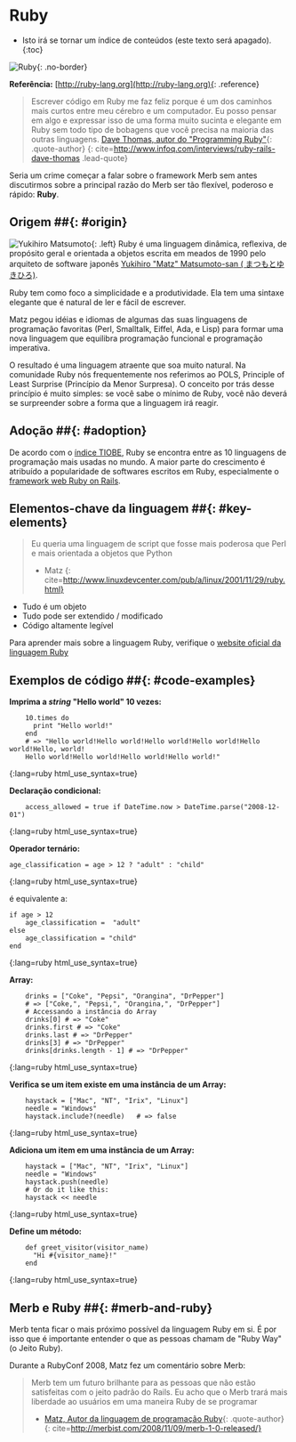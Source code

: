 # Ruby

* Isto irá se tornar um índice de conteúdos (este texto será apagado).
{:toc}

![Ruby](/images/ruby-header.gif){: .no-border}

**Referência:** [http://ruby-lang.org](http://ruby-lang.org){: .reference}

> Escrever código em Ruby me faz feliz porque é um dos caminhos mais curtos entre meu cérebro e um computador. Eu posso pensar em algo e expressar isso de uma forma muito sucinta e elegante em Ruby sem todo tipo de bobagens que você precisa na maioria das outras linguagens.
> [Dave Thomas, autor do "Programming Ruby"](http://pragdave.pragprog.com/){: .quote-author}
{: cite=http://www.infoq.com/interviews/ruby-rails-dave-thomas .lead-quote}

Seria um crime começar a falar sobre o framework Merb sem antes discutirmos sobre a principal razão do Merb ser tão flexível, poderoso e rápido: **Ruby**.

## Origem ##{: #origin}
![Yukihiro Matsumoto](/images/Yukihiro_Matsumoto.jpg){: .left}
Ruby é uma linguagem dinâmica, reflexiva, de propósito geral e orientada a objetos escrita em meados de 1990 pelo arquiteto de software japonês [Yukihiro "Matz" Matsumoto-san ( まつもとゆきひろ)](http://en.wikipedia.org/wiki/Yukihiro_Matsumoto).

Ruby tem como foco a simplicidade e a produtividade. Ela tem uma sintaxe elegante que é natural de ler e fácil de escrever.

Matz pegou idéias e idiomas de algumas das suas linguagens de programação favoritas (Perl, Smalltalk, Eiffel, Ada, e Lisp) para formar uma nova linguagem que equilibra programação funcional e programação imperativa.

O resultado é uma linguagem atraente que soa muito natural. Na comunidade Ruby nós frequentemente nos referimos ao POLS, Principle of Least Surprise (Princípio da Menor Surpresa). O conceito por trás desse princípio é muito simples: se você sabe o mínimo de Ruby, você não deverá se surpreender sobre a forma que a linguagem irá reagir.

## Adoção ##{: #adoption}
De acordo com o [índice TIOBE](http://www.tiobe.com/index.php/content/paperinfo/tpci/index.html), Ruby se encontra entre as 10 linguagens de programação mais usadas no mundo. A maior parte do crescimento é atribuído a popularidade de softwares escritos em Ruby, especialmente o [framework web Ruby on Rails](http://rubyonrails.org).

## Elementos-chave da linguagem ##{: #key-elements}

> Eu queria uma linguagem de script que fosse mais poderosa que Perl e mais orientada a objetos que Python
> - Matz
{: cite=http://www.linuxdevcenter.com/pub/a/linux/2001/11/29/ruby.html}

* Tudo é um objeto
* Tudo pode ser extendido / modificado
* Código altamente legível

Para aprender mais sobre a linguagem Ruby, verifique o [website oficial da linguagem Ruby](http://www.ruby-lang.org/en/about)

## Exemplos de código ##{: #code-examples}

**Imprima a *string* "Hello world" 10 vezes:**

		10.times do
		  print "Hello world!"
		end
		# => "Hello world!Hello world!Hello world!Hello world!Hello world!Hello, world!
		Hello world!Hello world!Hello world!Hello world!"
{:lang=ruby html_use_syntax=true}

**Declaração condicional:**

		access_allowed = true if DateTime.now > DateTime.parse("2008-12-01")
{:lang=ruby html_use_syntax=true}

**Operador ternário:**

	age_classification = age > 12 ? "adult" : "child"
{:lang=ruby html_use_syntax=true}

é equivalente a:

	if age > 12
		age_classification =  "adult"
	else
		age_classification = "child"
	end
{:lang=ruby html_use_syntax=true}

**Array:**

		drinks = ["Coke", "Pepsi", "Orangina", "DrPepper"]
		# => ["Coke,", "Pepsi,", "Orangina,", "DrPepper"]
		# Accessando a instância do Array
		drinks[0] # => "Coke"
		drinks.first # => "Coke"
		drinks.last # => "DrPepper"
		drinks[3] # => "DrPepper"
		drinks[drinks.length - 1] # => "DrPepper"
{:lang=ruby html_use_syntax=true}


**Verifica se um item existe em uma instância de um Array:**

		haystack = ["Mac", "NT", "Irix", "Linux"]
		needle = "Windows"
		haystack.include?(needle)	# => false
{:lang=ruby html_use_syntax=true}

**Adiciona um item em uma instância de um Array:**

		haystack = ["Mac", "NT", "Irix", "Linux"]
		needle = "Windows"
		haystack.push(needle)
		# Or do it like this:
		haystack << needle
{:lang=ruby html_use_syntax=true}

**Define um método:**

		def greet_visitor(visitor_name)
		  "Hi #{visitor_name}!"
		end
{:lang=ruby html_use_syntax=true}

## Merb e Ruby ##{: #merb-and-ruby}

Merb tenta ficar o mais próximo possível da linguagem Ruby em si. É por isso que é importante entender o que as pessoas chamam de "Ruby Way" (o Jeito Ruby).

Durante a RubyConf 2008, Matz fez um comentário sobre Merb:

> Merb tem um futuro brilhante para as pessoas que não estão satisfeitas com o jeito padrão do Rails. Eu acho que o Merb trará mais liberdade ao usuários em uma maneira Ruby de se programar
> - [Matz, Autor da linguagem de programação Ruby](http://ruby-lang.org/){: .quote-author}
{: cite=http://merbist.com/2008/11/09/merb-1-0-released/}
